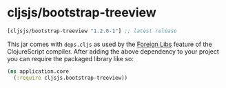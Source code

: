 # cljsjs/bootstrap-treeview
[](dependency)
```clojure
[cljsjs/bootstrap-treeview "1.2.0-1"] ;; latest release
```
[](/dependency)

This jar comes with `deps.cljs` as used by the [Foreign Libs][flibs] feature
of the ClojureScript compiler. After adding the above dependency to your project
you can require the packaged library like so:

```clojure
(ns application.core
  (:require cljsjs.bootstrap-treeview))
```
[flibs]: https://github.com/clojure/clojurescript/wiki/Packaging-Foreign-Dependencies



